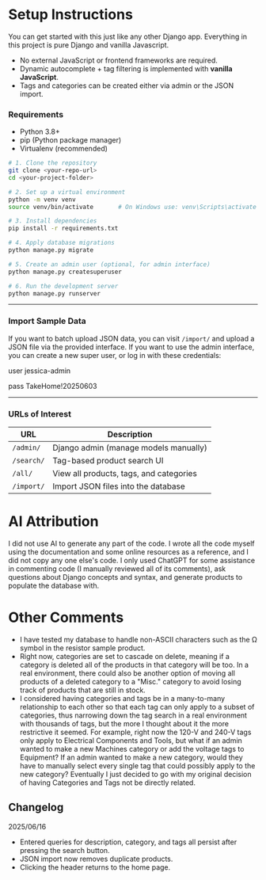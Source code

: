 # Setup Instructions

You can get started with this just like any other Django app. Everything in this project is pure Django and vanilla Javascript.

* No external JavaScript or frontend frameworks are required.
* Dynamic autocomplete + tag filtering is implemented with **vanilla JavaScript**.
* Tags and categories can be created either via admin or the JSON import.

### Requirements

* Python 3.8+
* pip (Python package manager)
* Virtualenv (recommended)

```bash
# 1. Clone the repository
git clone <your-repo-url>
cd <your-project-folder>

# 2. Set up a virtual environment
python -m venv venv
source venv/bin/activate       # On Windows use: venv\Scripts\activate

# 3. Install dependencies
pip install -r requirements.txt

# 4. Apply database migrations
python manage.py migrate

# 5. Create an admin user (optional, for admin interface)
python manage.py createsuperuser

# 6. Run the development server
python manage.py runserver
```

---

### Import Sample Data

If you want to batch upload JSON data, you can visit `/import/` and upload a JSON file via the provided interface.
If you want to use the admin interface, you can create a new super user, or log in with these credentials:

user jessica-admin

pass TakeHome!20250603

---

### URLs of Interest

| URL        | Description                             |
| ---------- | --------------------------------------- |
| `/admin/`  | Django admin (manage models manually)   |
| `/search/` | Tag-based product search UI             |
| `/all/`    | View all products, tags, and categories |
| `/import/`    | Import JSON files into the database |

# AI Attribution

I did not use AI to generate any part of the code. I wrote all the code myself using the documentation and some online resources as a reference, and I did not copy any one else's code. I only used ChatGPT for some assistance in commenting code (I manually reviewed all of its comments), ask questions about Django concepts and syntax, and generate products to populate the database with.


# Other Comments

- I have tested my database to handle non-ASCII characters such as the Ω symbol in the resistor sample product.
- Right now, categories are set to cascade on delete, meaning if a category is deleted all of the products in that category will be too. In a real environment, there could also be another option of moving all products of a deleted category to a "Misc." category to avoid losing track of products that are still in stock.
- I considered having categories and tags be in a many-to-many relationship to each other so that each tag can only apply to a subset of categories, thus narrowing down the tag search in a real environment with thousands of tags, but the more I thought about it the more restrictive it seemed. For example, right now the 120-V and 240-V tags only apply to Electrical Components and Tools, but what if an admin wanted to make a new Machines category or add the voltage tags to Equipment? If an admin wanted to make a new category, would they have to manually select every single tag that could possibly apply to the new category? Eventually I just decided to go with my original decision of having Categories and Tags not be directly related.

## Changelog
2025/06/16
- Entered queries for description, category, and tags all persist after pressing the search button.
- JSON import now removes duplicate products.
- Clicking the header returns to the home page.
